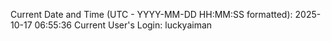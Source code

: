 Current Date and Time (UTC - YYYY-MM-DD HH:MM:SS formatted): 2025-10-17 06:55:36
Current User's Login: luckyaiman

